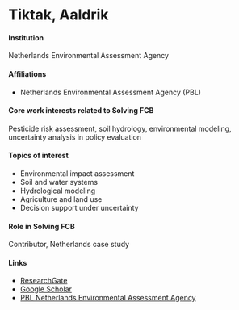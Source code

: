 # Tiktak, Aaldrik

#### Institution

Netherlands Environmental Assessment Agency

#### Affiliations

* Netherlands Environmental Assessment Agency (PBL)

#### Core work interests related to Solving FCB

Pesticide risk assessment, soil hydrology, environmental modeling, uncertainty analysis in policy evaluation

#### Topics of interest

* Environmental impact assessment
* Soil and water systems
* Hydrological modeling
* Agriculture and land use
* Decision support under uncertainty

#### Role in Solving FCB

Contributor, Netherlands case study

#### Links

* [ResearchGate](https://www.researchgate.net/profile/Aaldrik-Tiktak)
* [Google Scholar](https://scholar.google.com/citations?user=bWwVqZIAAAAJ)
* [PBL Netherlands Environmental Assessment Agency](https://www.pbl.nl/en/aboutpbl/employees/aaldrik-tiktak)

